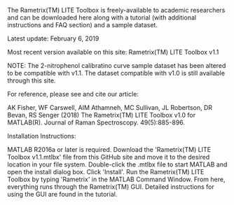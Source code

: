 The Rametrix(TM) LITE Toolbox is freely-available to academic researchers and can be downloaded here along with a tutorial (with additional instructions and FAQ section) and a sample dataset. 

Latest update: February 6, 2019

Most recent version available on this site: Rametrix(TM) LITE Toolbox v1.1

NOTE: The 2-nitrophenol calibratino curve sample dataset has been altered to be compatible with v1.1. The dataset compatible with v1.0 is still available through this site.

For reference, please see and cite our article:

AK Fisher, WF Carswell, AIM Athamneh, MC Sullivan, JL Robertson, DR Bevan, RS Senger (2018) The Rametrix(TM) LITE Toolbox v1.0 for MATLAB(R). Journal of Raman Spectroscopy. 49(5):885-896.

Installation Instructions:

MATLAB R2016a or later is required. Download the 'Rametrix(TM) LITE Toolbox v1.1.mtlbx' file from this GitHub site and move it to the desired location in your file system. Double-click the .mtlbx file to start MATLAB and open the install dialog box. Click 'Install'. Run the Rametrix(TM) LITE Toolbox by typing 'Rametrix' in the MATLAB Command Window. From here, everything runs through the Rametrix(TM) GUI. Detailed instructions for using the GUI are found in the tutorial.
